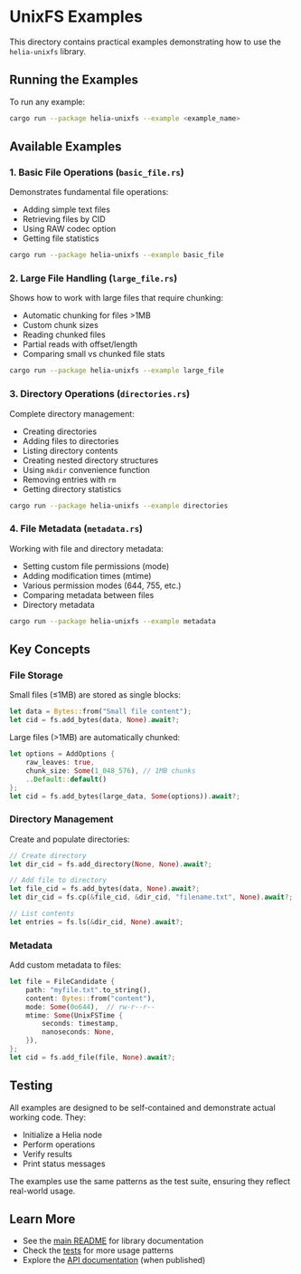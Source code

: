 # UnixFS Examples

This directory contains practical examples demonstrating how to use the `helia-unixfs` library.

## Running the Examples

To run any example:

```bash
cargo run --package helia-unixfs --example <example_name>
```

## Available Examples

### 1. Basic File Operations (`basic_file.rs`)

Demonstrates fundamental file operations:
- Adding simple text files
- Retrieving files by CID
- Using RAW codec option
- Getting file statistics

```bash
cargo run --package helia-unixfs --example basic_file
```

### 2. Large File Handling (`large_file.rs`)

Shows how to work with large files that require chunking:
- Automatic chunking for files >1MB
- Custom chunk sizes
- Reading chunked files
- Partial reads with offset/length
- Comparing small vs chunked file stats

```bash
cargo run --package helia-unixfs --example large_file
```

### 3. Directory Operations (`directories.rs`)

Complete directory management:
- Creating directories
- Adding files to directories
- Listing directory contents  
- Creating nested directory structures
- Using `mkdir` convenience function
- Removing entries with `rm`
- Getting directory statistics

```bash
cargo run --package helia-unixfs --example directories
```

### 4. File Metadata (`metadata.rs`)

Working with file and directory metadata:
- Setting custom file permissions (mode)
- Adding modification times (mtime)
- Various permission modes (644, 755, etc.)
- Comparing metadata between files
- Directory metadata

```bash
cargo run --package helia-unixfs --example metadata
```

## Key Concepts

### File Storage

Small files (≤1MB) are stored as single blocks:
```rust
let data = Bytes::from("Small file content");
let cid = fs.add_bytes(data, None).await?;
```

Large files (>1MB) are automatically chunked:
```rust
let options = AddOptions {
    raw_leaves: true,
    chunk_size: Some(1_048_576), // 1MB chunks
    ..Default::default()
};
let cid = fs.add_bytes(large_data, Some(options)).await?;
```

### Directory Management

Create and populate directories:
```rust
// Create directory
let dir_cid = fs.add_directory(None, None).await?;

// Add file to directory
let file_cid = fs.add_bytes(data, None).await?;
let dir_cid = fs.cp(&file_cid, &dir_cid, "filename.txt", None).await?;

// List contents
let entries = fs.ls(&dir_cid, None).await?;
```

### Metadata

Add custom metadata to files:
```rust
let file = FileCandidate {
    path: "myfile.txt".to_string(),
    content: Bytes::from("content"),
    mode: Some(0o644),  // rw-r--r--
    mtime: Some(UnixFSTime {
        seconds: timestamp,
        nanoseconds: None,
    }),
};
let cid = fs.add_file(file, None).await?;
```

## Testing

All examples are designed to be self-contained and demonstrate actual working code. They:
- Initialize a Helia node
- Perform operations
- Verify results
- Print status messages

The examples use the same patterns as the test suite, ensuring they reflect real-world usage.

## Learn More

- See the [main README](../README.md) for library documentation
- Check the [tests](../src/tests.rs) for more usage patterns
- Explore the [API documentation](https://docs.rs/helia-unixfs) (when published)
